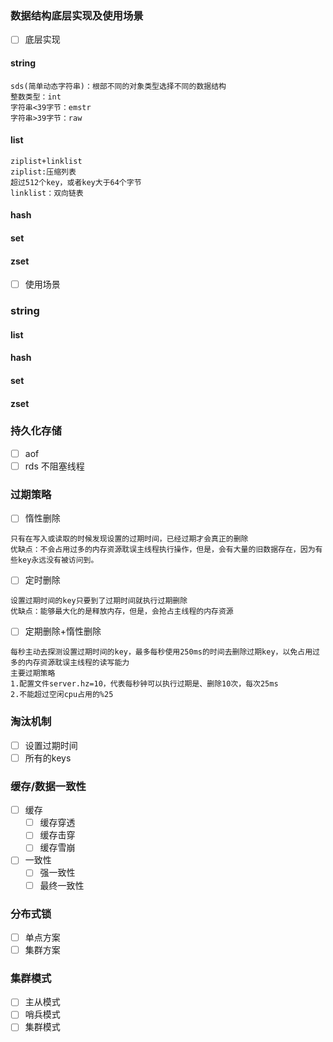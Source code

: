 ### 数据结构底层实现及使用场景
   - [ ] 底层实现
   #### string
   ```
   sds(简单动态字符串)：根部不同的对象类型选择不同的数据结构
   整数类型：int
   字符串<39字节：emstr
   字符串>39字节：raw
   ```
   #### list
   ```
   ziplist+linklist
   ziplist:压缩列表
   超过512个key，或者key大于64个字节
   linklist：双向链表
   ```
   #### hash
   #### set
   #### zset
   - [ ] 使用场景
   ### string
   #### list
   #### hash
   #### set
   #### zset
### 持久化存储
   - [ ] aof 
   - [ ] rds 不阻塞线程
### 过期策略
   - [ ] 惰性删除
```
只有在写入或读取的时候发现设置的过期时间，已经过期才会真正的删除
优缺点：不会占用过多的内存资源耽误主线程执行操作，但是，会有大量的旧数据存在，因为有些key永远没有被访问到。
```
   - [ ] 定时删除
```
设置过期时间的key只要到了过期时间就执行过期删除
优缺点：能够最大化的是释放内存，但是，会抢占主线程的内存资源
```
   - [ ] 定期删除+惰性删除
```
每秒主动去探测设置过期时间的key，最多每秒使用250ms的时间去删除过期key，以免占用过多的内存资源耽误主线程的读写能力
主要过期策略
1.配置文件server.hz=10，代表每秒钟可以执行过期是、删除10次，每次25ms
2.不能超过空闲cpu占用的%25
```
### 淘汰机制
   - [ ] 设置过期时间
   - [ ] 所有的keys
### 缓存/数据一致性
   - [ ] 缓存
        - [ ] 缓存穿透
        - [ ] 缓存击穿
        - [ ] 缓存雪崩
   - [ ] 一致性
        - [ ] 强一致性
        - [ ] 最终一致性
### 分布式锁
   - [ ]  单点方案
   - [ ]  集群方案
### 集群模式
   - [ ] 主从模式
   - [ ]  哨兵模式
   - [ ]  集群模式
